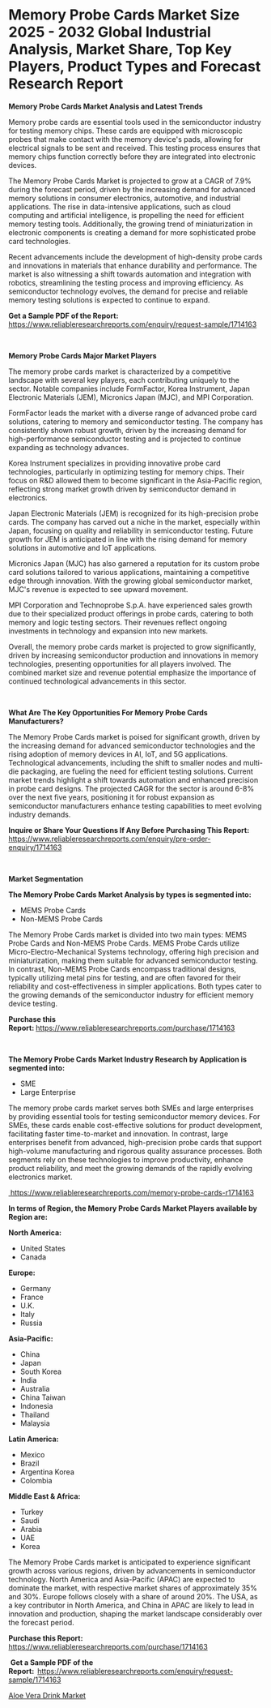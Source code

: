 <p><h1>Memory Probe Cards Market Size 2025 - 2032 Global Industrial Analysis, Market Share, Top Key Players, Product Types and Forecast Research Report</h1></p><p><strong>Memory Probe Cards Market Analysis and Latest Trends</strong></p>
<p><p>Memory probe cards are essential tools used in the semiconductor industry for testing memory chips. These cards are equipped with microscopic probes that make contact with the memory device's pads, allowing for electrical signals to be sent and received. This testing process ensures that memory chips function correctly before they are integrated into electronic devices.</p><p>The Memory Probe Cards Market is projected to grow at a CAGR of 7.9% during the forecast period, driven by the increasing demand for advanced memory solutions in consumer electronics, automotive, and industrial applications. The rise in data-intensive applications, such as cloud computing and artificial intelligence, is propelling the need for efficient memory testing tools. Additionally, the growing trend of miniaturization in electronic components is creating a demand for more sophisticated probe card technologies.</p><p>Recent advancements include the development of high-density probe cards and innovations in materials that enhance durability and performance. The market is also witnessing a shift towards automation and integration with robotics, streamlining the testing process and improving efficiency. As semiconductor technology evolves, the demand for precise and reliable memory testing solutions is expected to continue to expand.</p></p>
<p><strong>Get a Sample PDF of the Report:&nbsp;</strong> <a href="https://www.reliableresearchreports.com/enquiry/request-sample/1714163?utm_campaign=2279&utm_medium=2&utm_source=Github&utm_content=ia&utm_term=28032025&utm_id=memory-probe-cards">https://www.reliableresearchreports.com/enquiry/request-sample/1714163</a></p>
<p>&nbsp;</p>
<p><strong>Memory Probe Cards Major Market Players</strong></p>
<p><p>The memory probe cards market is characterized by a competitive landscape with several key players, each contributing uniquely to the sector. Notable companies include FormFactor, Korea Instrument, Japan Electronic Materials (JEM), Micronics Japan (MJC), and MPI Corporation.</p><p>FormFactor leads the market with a diverse range of advanced probe card solutions, catering to memory and semiconductor testing. The company has consistently shown robust growth, driven by the increasing demand for high-performance semiconductor testing and is projected to continue expanding as technology advances.</p><p>Korea Instrument specializes in providing innovative probe card technologies, particularly in optimizing testing for memory chips. Their focus on R&D allowed them to become significant in the Asia-Pacific region, reflecting strong market growth driven by semiconductor demand in electronics.</p><p>Japan Electronic Materials (JEM) is recognized for its high-precision probe cards. The company has carved out a niche in the market, especially within Japan, focusing on quality and reliability in semiconductor testing. Future growth for JEM is anticipated in line with the rising demand for memory solutions in automotive and IoT applications.</p><p>Micronics Japan (MJC) has also garnered a reputation for its custom probe card solutions tailored to various applications, maintaining a competitive edge through innovation. With the growing global semiconductor market, MJC's revenue is expected to see upward movement.</p><p>MPI Corporation and Technoprobe S.p.A. have experienced sales growth due to their specialized product offerings in probe cards, catering to both memory and logic testing sectors. Their revenues reflect ongoing investments in technology and expansion into new markets.</p><p>Overall, the memory probe cards market is projected to grow significantly, driven by increasing semiconductor production and innovations in memory technologies, presenting opportunities for all players involved. The combined market size and revenue potential emphasize the importance of continued technological advancements in this sector.</p></p>
<p>&nbsp;</p>
<p><strong>What Are The Key Opportunities For Memory Probe Cards Manufacturers?</strong></p>
<p><p>The Memory Probe Cards market is poised for significant growth, driven by the increasing demand for advanced semiconductor technologies and the rising adoption of memory devices in AI, IoT, and 5G applications. Technological advancements, including the shift to smaller nodes and multi-die packaging, are fueling the need for efficient testing solutions. Current market trends highlight a shift towards automation and enhanced precision in probe card designs. The projected CAGR for the sector is around 6-8% over the next five years, positioning it for robust expansion as semiconductor manufacturers enhance testing capabilities to meet evolving industry demands.</p></p>
<p><strong>Inquire or Share Your Questions If Any Before Purchasing This Report:</strong> <a href="https://www.reliableresearchreports.com/enquiry/pre-order-enquiry/1714163?utm_campaign=2279&utm_medium=2&utm_source=Github&utm_content=ia&utm_term=28032025&utm_id=memory-probe-cards">https://www.reliableresearchreports.com/enquiry/pre-order-enquiry/1714163</a></p>
<p>&nbsp;</p>
<p><strong>Market Segmentation</strong></p>
<p><strong>The Memory Probe Cards Market Analysis by types is segmented into:</strong></p>
<p><ul><li>MEMS Probe Cards</li><li>Non-MEMS Probe Cards</li></ul></p>
<p><p>The Memory Probe Cards market is divided into two main types: MEMS Probe Cards and Non-MEMS Probe Cards. MEMS Probe Cards utilize Micro-Electro-Mechanical Systems technology, offering high precision and miniaturization, making them suitable for advanced semiconductor testing. In contrast, Non-MEMS Probe Cards encompass traditional designs, typically utilizing metal pins for testing, and are often favored for their reliability and cost-effectiveness in simpler applications. Both types cater to the growing demands of the semiconductor industry for efficient memory device testing.</p></p>
<p><strong>Purchase this Report:&nbsp;</strong><a href="https://www.reliableresearchreports.com/purchase/1714163?utm_campaign=2279&utm_medium=2&utm_source=Github&utm_content=ia&utm_term=28032025&utm_id=memory-probe-cards">https://www.reliableresearchreports.com/purchase/1714163</a></p>
<p>&nbsp;</p>
<p><strong>The Memory Probe Cards Market Industry Research by Application is segmented into:</strong></p>
<p><ul><li>SME</li><li>Large Enterprise</li></ul></p>
<p><p>The memory probe cards market serves both SMEs and large enterprises by providing essential tools for testing semiconductor memory devices. For SMEs, these cards enable cost-effective solutions for product development, facilitating faster time-to-market and innovation. In contrast, large enterprises benefit from advanced, high-precision probe cards that support high-volume manufacturing and rigorous quality assurance processes. Both segments rely on these technologies to improve productivity, enhance product reliability, and meet the growing demands of the rapidly evolving electronics market.</p></p>
<p><a href="https://www.reliableresearchreports.com/memory-probe-cards-r1714163?utm_campaign=2279&utm_medium=2&utm_source=Github&utm_content=ia&utm_term=28032025&utm_id=memory-probe-cards">&nbsp;https://www.reliableresearchreports.com/memory-probe-cards-r1714163</a></p>
<p><strong>In terms of Region, the Memory Probe Cards Market Players available by Region are:</strong></p>
<p>
    <p> <strong> North America: </strong>
        <ul>
            <li>United States</li>
            <li>Canada</li>
        </ul>
        </p> 
    <p> <strong> Europe: </strong>
        <ul>
            <li>Germany</li>
            <li>France</li>
            <li>U.K.</li>
            <li>Italy</li>
            <li>Russia</li>
        </ul>
        </p> 
    <p> <strong> Asia-Pacific: </strong>
        <ul>
            <li>China</li>
            <li>Japan</li>
            <li>South Korea</li>
            <li>India</li>
            <li>Australia</li>
            <li>China Taiwan</li>
            <li>Indonesia</li>
            <li>Thailand</li>
            <li>Malaysia</li>
        </ul>
        </p> 
    <p> <strong> Latin America: </strong>
        <ul>
            <li>Mexico</li>
            <li>Brazil</li>
            <li>Argentina Korea</li>
            <li>Colombia</li>
        </ul>
        </p> 
    <p> <strong> Middle East & Africa: </strong>
        <ul>
            <li>Turkey</li>
            <li>Saudi</li>
            <li>Arabia</li>
            <li>UAE</li>
            <li>Korea</li>
        </ul>
    </p>
    </p>
<p><p>The Memory Probe Cards market is anticipated to experience significant growth across various regions, driven by advancements in semiconductor technology. North America and Asia-Pacific (APAC) are expected to dominate the market, with respective market shares of approximately 35% and 30%. Europe follows closely with a share of around 20%. The USA, as a key contributor in North America, and China in APAC are likely to lead in innovation and production, shaping the market landscape considerably over the forecast period.</p></p>
<p><strong>Purchase this Report: </strong><a href="https://www.reliableresearchreports.com/purchase/1714163?utm_campaign=2279&utm_medium=2&utm_source=Github&utm_content=ia&utm_term=28032025&utm_id=memory-probe-cards">https://www.reliableresearchreports.com/purchase/1714163</a></p>
<p>&nbsp;<strong>Get a Sample PDF of the Report:&nbsp;&nbsp;</strong><a href="https://www.reliableresearchreports.com/enquiry/request-sample/1714163?utm_campaign=2279&utm_medium=2&utm_source=Github&utm_content=ia&utm_term=28032025&utm_id=memory-probe-cards">https://www.reliableresearchreports.com/enquiry/request-sample/1714163</a></p>
<p><strong></strong></p>
<p><p><a href="https://github.com/NarcisoFerry/Market-Research-Report-List-2/blob/main/aloe-vera-drink-market.md?utm_campaign=2279&utm_medium=2&utm_source=Github&utm_content=ia&utm_term=28032025&utm_id=memory-probe-cards">Aloe Vera Drink Market</a></p></p>